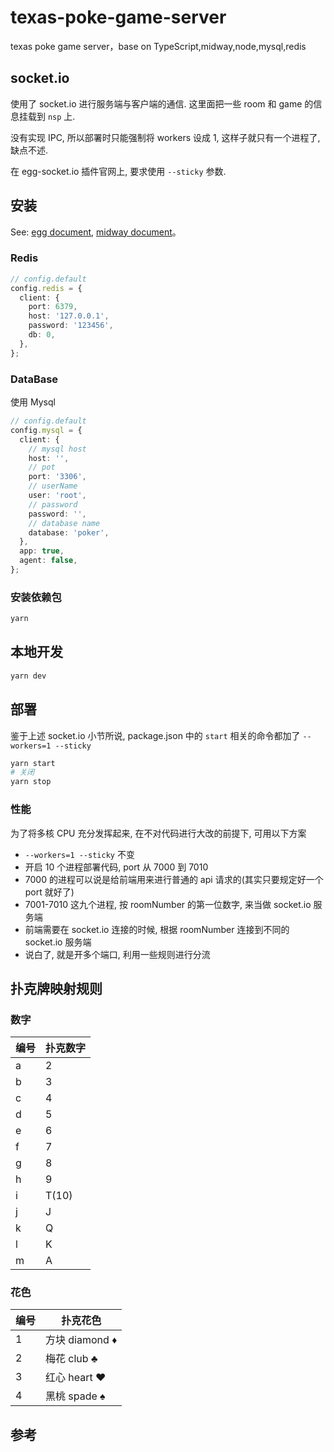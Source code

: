# texas-poke-game-server

texas poke game server，base on TypeScript,midway,node,mysql,redis

## socket.io

使用了 socket.io 进行服务端与客户端的通信. 这里面把一些 room 和 game 的信息挂载到 `nsp` 上.

没有实现 IPC, 所以部署时只能强制将 workers 设成 1, 这样子就只有一个进程了, 缺点不述.

在 egg-socket.io 插件官网上, 要求使用 `--sticky` 参数.

## 安装

See: [egg document][eggjs], [midway document][midway]。

### Redis

```typescript
// config.default
config.redis = {
  client: {
    port: 6379,
    host: '127.0.0.1',
    password: '123456',
    db: 0,
  },
};
```

### DataBase

使用 Mysql

```typescript
// config.default
config.mysql = {
  client: {
    // mysql host
    host: '',
    // pot
    port: '3306',
    // userName
    user: 'root',
    // password
    password: '',
    // database name
    database: 'poker',
  },
  app: true,
  agent: false,
};
```

### 安装依赖包

```bash
yarn
```

## 本地开发

```bash
yarn dev
```

## 部署

鉴于上述 socket.io 小节所说, package.json 中的 `start` 相关的命令都加了 `--workers=1 --sticky`

```bash
yarn start
# 关闭
yarn stop
```

### 性能

为了将多核 CPU 充分发挥起来, 在不对代码进行大改的前提下, 可用以下方案

- `--workers=1 --sticky` 不变
- 开启 10 个进程部署代码, port 从 7000 到 7010
- 7000 的进程可以说是给前端用来进行普通的 api 请求的(其实只要规定好一个 port 就好了)
- 7001-7010 这九个进程, 按 roomNumber 的第一位数字, 来当做 socket.io 服务端
- 前端需要在 socket.io 连接的时候, 根据 roomNumber 连接到不同的 socket.io 服务端
- 说白了, 就是开多个端口, 利用一些规则进行分流

## 扑克牌映射规则

### 数字

| 编号 | 扑克数字 |
| ---- | -------- |
| a    | 2        |
| b    | 3        |
| c    | 4        |
| d    | 5        |
| e    | 6        |
| f    | 7        |
| g    | 8        |
| h    | 9        |
| i    | T(10)    |
| j    | J        |
| k    | Q        |
| l    | K        |
| m    | A        |

### 花色

| 编号 | 扑克花色       |
| ---- | -------------  |
| 1    | 方块 diamond ♦ |
| 2    | 梅花 club ♣    |
| 3    | 红心 heart ♥   |
| 4    | 黑桃 spade ♠   |

## 参考

[midway]: https://midwayjs.org
[eggjs]: https://eggjs.org/zh-cn/
